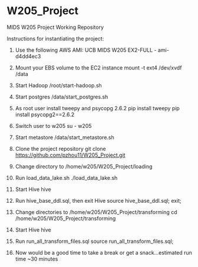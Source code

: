 # W205_Project
MIDS W205 Project Working Repository

Instructions for instantiating the project:

1) Use the following AWS AMI: UCB MIDS W205 EX2-FULL - ami-d4dd4ec3
2) Mount your EBS volume to the EC2 instance 
   mount -t ext4 /dev/xvdf /data

3) Start Hadoop 
   /root/start-hadoop.sh
   
4) Start postgres
  /data/start_postgres.sh

5) As root user install tweepy and psycopg 2.6.2
   pip install tweepy
   pip install psycopg2==2.6.2

6) Switch user to w205
   su - w205

7) Start metastore
   /data/start_metastore.sh   
      
8) Clone the project repository
   git clone https://github.com/pzhou11/W205_Project.git
   
9) Change directory to /home/w205/W205_Project/loading

10) Run load_data_lake.sh
   ./load_data_lake.sh
   
11) Start Hive
   hive
   
12) Run hive_base_ddl.sql, then exit Hive
    source hive_base_ddl.sql;
    exit;
    
13) Change directories to /home/w205/W205_Project/transforming
    cd /home/w205/W205_Project/transforming
    
14) Start Hive
    hive
    
15) Run run_all_transform_files.sql
   source run_all_transform_files.sql;
   
16) Now would be a good time to take a break or get a snack...estimated run time ~30 minutes
